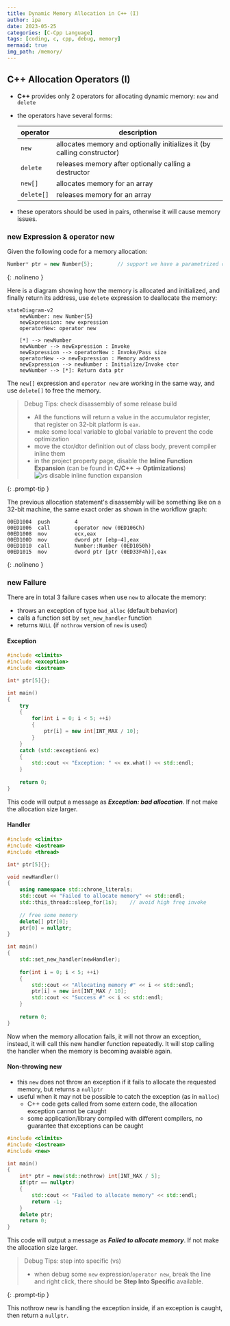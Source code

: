 ```yaml
---
title: Dynamic Memory Allocation in C++ (I)
author: ipa
date: 2023-05-25
categories: [C-Cpp Language]
tags: [coding, c, cpp, debug, memory]
mermaid: true
img_path: /memory/
---
```


## C++ Allocation Operators (I)

- **C++** provides only 2 operators for allocating dynamic memory: `new` and `delete`

- the operators have several forms:

  | operator   | description                                                  |
  | ---------- | ------------------------------------------------------------ |
  | `new`      | allocates memory and optionally initializes it (by calling constructor) |
  | `delete`   | releases memory after optionally calling a destructor        |
  | `new[]`    | allocates memory for an array                                |
  | `delete[]` | releases memory for an array                                 |

- these operators should be used in pairs, otherwise it will cause memory issues.

### new Expression & operator new

Given the following code for a memory allocation:

```c++
Number* ptr = new Number{5};		// support we have a parametrized ctor for class Number
```
{: .nolineno }

Here is a diagram showing how the memory is allocated and initialized, and finally return its address, use `delete` expression to deallocate the memory:

```mermaid
stateDiagram-v2
	newNumber: new Number{5}
	newExpression: new expression
	operatorNew: operator new
	
	[*] --> newNumber
	newNumber --> newExpression : Invoke
	newExpression --> operatorNew : Invoke/Pass size
	operatorNew --> newExpression : Memory address
	newExpression --> newNumber : Initialize/Invoke ctor
	newNumber --> [*]: Return data ptr
```

The `new[]` expression and `operator new` are working in the same way, and use `delete[]` to free the memory.

> Debug Tips: check disassembly of some release build
>
> - All the functions will return a value in the accumulator register, that register on 32-bit platform is `eax`.
> - make some local variable to global variable to prevent the code optimization
> - move the ctor/dtor definition out of class body, prevent compiler inline them
> - in the project property page, disable the **Inline Function Expansion** (can be found in **C/C++** -> **Optimizations**)
>   ![vs disable inline function expansion](vs_disable-inline_expansion.png)
>
{: .prompt-tip }

The previous allocation statement's disassembly will be something like on a 32-bit machine, the same exact order as shown in the workflow graph:

```assembly
00ED1004  push        4
00ED1006  call        operator new (0ED106Ch)
00ED1008  mov         ecx,eax
00ED100D  mov         dword ptr [ebp-4],eax
00ED1010  call        Number::Number (0ED1050h)
00ED1015  mov         dword ptr [ptr (0ED33F4h)],eax
```
{: .nolineno }

### new Failure

There are in total 3 failure cases when use `new` to allocate the memory:

- throws an exception of type `bad_alloc` (default behavior)
- calls a function set by `set_new_handler` function
- returns `NULL` (if `nothrow` version of `new` is used)

#### Exception

```c++
#include <climits>
#include <exception>
#include <iostream>

int* ptr[5]{};

int main()
{
    try
    {
        for(int i = 0; i < 5; ++i)
        {
            ptr[i] = new int[INT_MAX / 10];
        }
	}
    catch (std::exception& ex)
    {
        std::cout << "Exception: " << ex.what() << std::endl;
    }
    
    return 0;
}
```

This code will output a message as ***Exception: bad allocation***. If not make the allocation size larger.

#### Handler

```c++
#include <climits>
#include <iostream>
#include <thread>

int* ptr[5]{};

void newHandler()
{
    using namespace std::chrone_literals;
    std::cout << "Failed to allocate memory" << std::endl;
    std::this_thread::sleep_for(1s);	// avoid high freq invoke
    
    // free some memory
    delete[] ptr[0];
    ptr[0] = nullptr;
}

int main()
{
    std::set_new_handler(newHandler);
    
    for(int i = 0; i < 5; ++i)
    {
        std::cout << "Allocating memory #" << i << std::endl;
        ptr[i] = new int[INT_MAX / 10];
        std::cout << "Success #" << i << std::endl;
    }
    
    return 0;
}
```

Now when the memory allocation fails, it will not throw an exception, instead, it will call this new handler function repeatedly. It will stop calling the handler when the memory is becoming avaiable again.

#### Non-throwing new

- this `new` does not throw an exception if it fails to allocate the requested memory, but returns a `nullptr`
- useful when it may not be possible to catch the exception (as in `malloc`)
  - C++ code gets called from some extern code, the allocation exception cannot be caught
  - some application/library compiled with different compilers, no guarantee that exceptions can be caught

```c++
#include <climits>
#include <iostream>
#include <new>

int main()
{
    int* ptr = new(std::nothrow) int[INT_MAX / 5];
    if(ptr == nullptr)
    {
        std::cout << "Failed to allocate memory" << std::endl;
        return -1;
	}
    delete ptr;
    return 0;
}
```

This code will output a message as ***Failed to allocate memory***. If not make the allocation size larger.

> Debug Tips: step into specific (vs)
>
> - when debug some `new` expression/`operator new`, break the line and right click, there should be **Step Into Specific** available.
> 
{: .prompt-tip }

This nothrow new is handling the exception inside, if an exception is caught, then return a `nullptr`.